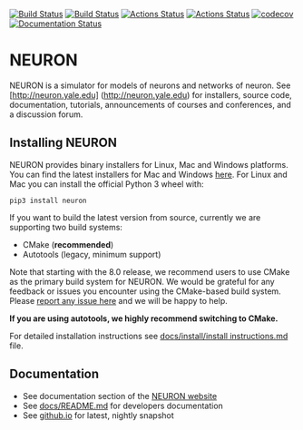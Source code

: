 [![Build Status](https://api.travis-ci.org/neuronsimulator/nrn.svg?branch=master)](https://travis-ci.org/neuronsimulator/nrn) [![Build Status](https://dev.azure.com/neuronsimulator/nrn/_apis/build/status/neuronsimulator.nrn?branchName=master)](https://dev.azure.com/neuronsimulator/nrn/_build/latest?definitionId=1&branchName=master) [![Actions Status](https://github.com/neuronsimulator/nrn/workflows/Windows%20Installer/badge.svg)](https://github.com/neuronsimulator/nrn/actions) [![Actions Status](https://github.com/neuronsimulator/nrn/workflows/NEURON%20CI/badge.svg)](https://github.com/neuronsimulator/nrn/actions) [![codecov](https://codecov.io/gh/neuronsimulator/nrn/branch/master/graph/badge.svg?token=T7PIDw6LrC)](https://codecov.io/gh/neuronsimulator/nrn) [![Documentation Status](https://readthedocs.org/projects/nrn/badge/?version=latest)](http://nrn.readthedocs.io/?badge=latest)

# NEURON
NEURON is a simulator for models of neurons and networks of neuron. See [http://neuron.yale.edu]
(http://neuron.yale.edu) for installers, source code, documentation, tutorials, announcements of
courses and conferences, and a discussion forum.

## Installing NEURON

NEURON provides binary installers for Linux, Mac and Windows platforms. You can find the latest
installers for Mac and Windows [here](https://neuron.yale.edu/ftp/neuron/versions/alpha/). For
Linux and Mac you can install the official Python 3 wheel with:

```
pip3 install neuron
```

If you want to build the latest version from source, currently we are supporting two build systems:

- CMake (__recommended__)
- Autotools (legacy, minimum support)

Note that starting with the 8.0 release, we recommend users to use CMake as the primary build system
for NEURON. We would be grateful for any feedback or issues you encounter using the CMake-based build
system. Please [report any issue here](https://github.com/neuronsimulator/nrn/issues) and we will be
happy to help.

**If you are using autotools, we highly recommend switching to CMake.**

For detailed installation instructions see [docs/install/install instructions.md](docs/install/install_instructions.md) file.

## Documentation

* See documentation section of the [NEURON website](https://neuron.yale.edu/neuron/docs)
* See [docs/README.md](docs/README.md) for developers documentation
* See [github.io](http://neuronsimulator.github.io/nrn/) for latest, nightly snapshot
